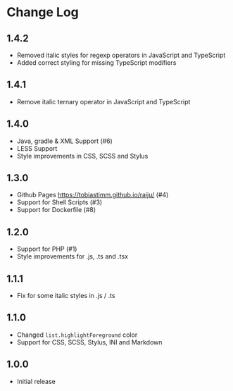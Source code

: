 # Change Log

## 1.4.2

* Removed italic styles for regexp operators in JavaScript and TypeScript
* Added correct styling for missing TypeScript modifiers

## 1.4.1

* Remove italic ternary operator in JavaScript and TypeScript

## 1.4.0

* Java, gradle & XML Support (#6)
* LESS Support
* Style improvements in CSS, SCSS and Stylus

## 1.3.0

* Github Pages https://tobiastimm.github.io/raiju/ (#4)
* Support for Shell Scripts (#3)
* Support for Dockerfile (#8)

## 1.2.0

* Support for PHP (#1)
* Style improvements for .js, .ts and .tsx

## 1.1.1

* Fix for some italic styles in .js / .ts

## 1.1.0

* Changed `list.highlightForeground` color
* Support for CSS, SCSS, Stylus, INI and Markdown

## 1.0.0

* Initial release
